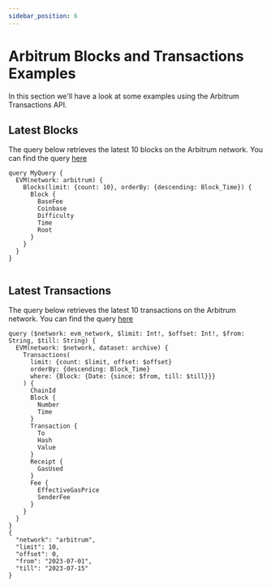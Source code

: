 ```yaml
---
sidebar_position: 6
---
```


# Arbitrum Blocks and Transactions Examples

In this section we'll have a look at some examples using the Arbitrum Transactions API.

<head>
<meta name="title" content="Arbitrum Transaction API"/>
<meta name="description" content="The Arbitrum transactions API allows you to query for transactions on the Arbitrum blockchain. You can use this API to get information about specific transactions, such as the signature, block, transaction fee, success, fee payer, inner instructions count, instructions count, signer, and transaction index."/>
<meta name="keywords" content="Arbitrum transaction api, Arbitrum transaction python api, Arbitrum transaction details api, Arbitrum transactions scan api, Arbitrum transaction api docs, Arbitrum transaction crypto api, transaction blockchain api, Arbitrum network api"/>
<meta name="robots" content="index, follow"/>
<meta http-equiv="Content-Type" content="text/html; charset=utf-8"/>
<meta name="language" content="English"/>

<!-- Open Graph / Facebook -->
<meta property="og:type" content="website" />
<meta property="og:title" content="How to get all Transaction details on Arbitrum using Arbitrum Transactions API" />
<meta property="og:description" content="The Arbitrum transactions API allows you to query for transactions on the Arbitrum blockchain. You can use this API to get information about specific transactions, such as the signature, block, transaction fee, success, fee payer, inner instructions count, instructions count, signer, and transaction index." />

<!-- Twitter -->
<meta property="twitter:card" content="summary_large_image" />
<meta property="twitter:title" content="How to get all Transaction details on Arbitrum using Arbitrum Transactions API" />
<meta property="twitter:description" content="The Arbitrum transactions API allows you to query for transactions on the Arbitrum blockchain. You can use this API to get information about specific transactions, such as the signature, block, transaction fee, success, fee payer, inner instructions count, instructions count, signer, and transaction index." />
</head>

## Latest Blocks

The query below retrieves the latest 10 blocks on the Arbitrum network.
You can find the query [here](https://ide.bitquery.io/Latest-Arbitrum-blocks)

```
query MyQuery {
  EVM(network: arbitrum) {
    Blocks(limit: {count: 10}, orderBy: {descending: Block_Time}) {
      Block {
        BaseFee
        Coinbase
        Difficulty
        Time
        Root
      }
    }
  }
}


```

## Latest Transactions

The query below retrieves the latest 10 transactions on the Arbitrum network.
You can find the query [here](https://ide.bitquery.io/Latest-Transactions_3)

```
query ($network: evm_network, $limit: Int!, $offset: Int!, $from: String, $till: String) {
  EVM(network: $network, dataset: archive) {
    Transactions(
      limit: {count: $limit, offset: $offset}
      orderBy: {descending: Block_Time}
      where: {Block: {Date: {since: $from, till: $till}}}
    ) {
      ChainId
      Block {
        Number
        Time
      }
      Transaction {
        To
        Hash
        Value
      }
      Receipt {
        GasUsed
      }
      Fee {
        EffectiveGasPrice
        SenderFee
      }
    }
  }
}
{
  "network": "arbitrum",
  "limit": 10,
  "offset": 0,
  "from": "2023-07-01",
  "till": "2023-07-15"
}
```
